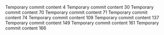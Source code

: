 Temporary commit content 4
Temporary commit content 30
Temporary commit content 70
Temporary commit content 71
Temporary commit content 74
Temporary commit content 109
Temporary commit content 137
Temporary commit content 149
Temporary commit content 161
Temporary commit content 166
